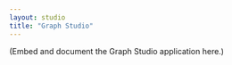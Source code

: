 ```yaml
---
layout: studio
title: "Graph Studio"
---
```



(Embed and document the Graph Studio application here.)
